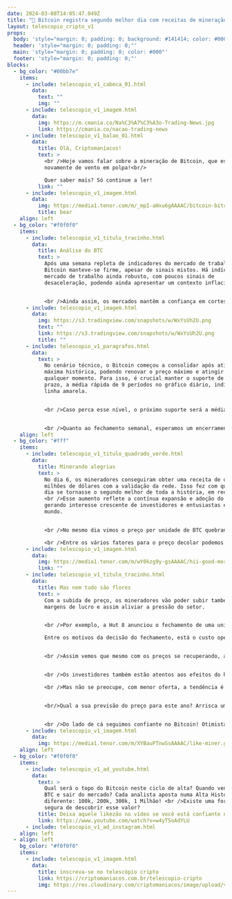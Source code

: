 ```yaml
---
date: 2024-03-08T14:05:47.049Z
title: "🥳 Bitcoin registra segundo melhor dia com receitas de mineração 🥳 "
layout: telescopio_cripto_v1
props:
  body: 'style="margin: 0; padding: 0; background: #141414; color: #000"'
  header: 'style="margin: 0; padding: 0;"'
  main: 'style="margin: 0; padding: 0; color: #000"'
  footer: 'style="margin: 0; padding: 0;"'
blocks:
  - bg_color: "#00bb7e"
    items:
      - include: telescopio_v1_cabeca_01.html
        data:
          text: ""
          img: ""
      - include: telescopio_v1_imagem.html
        data:
          img: https://m.cmania.co/Na%C3%A7%C3%A3o-Trading-News.jpg
          link: https://cmania.co/nacao-trading-news
      - include: telescopio_v1_balao_01.html
        data:
          title: Olá, Criptomaníacos!
          text: >
            <br />Hoje vamos falar sobre a mineração de Bitcoin, que está indo
            novamente de vento em polpa!<br/>

            Quer saber mais? Só continue a ler!
          link: ""
      - include: telescopio_v1_imagem.html
        data:
          img: https://media1.tenor.com/m/_mpI-aHxu6gAAAAC/bitcoin-bitcoin-coaster.gif
          title: bear
    align: left
  - bg_color: "#f0f0f0"
    items:
      - include: telescopio_v1_titulo_tracinho.html
        data:
          title: Análise do BTC
          text: >
            Após uma semana repleta de indicadores do mercado de trabalho, o
            Bitcoin manteve-se firme, apesar de sinais mistos. Há indícios de um
            mercado de trabalho ainda robusto, com poucos sinais de
            desaceleração, podendo ainda apresentar um contexto inflacionário.


            <br />Ainda assim, os mercados mantêm a confiança em cortes na taxa de juros de curto prazo, especialmente após o indicador “payroll” vir ligeiramente acima do esperado, embora menor que a leitura do mês anterior.
      - include: telescopio_v1_imagem.html
        data:
          img: https://s3.tradingview.com/snapshots/w/WxYsUh2U.png
          text: ""
          link: https://s3.tradingview.com/snapshots/w/WxYsUh2U.png
          title: ""
      - include: telescopio_v1_paragrafos.html
        data:
          text: >
            No cenário técnico, o Bitcoin começou a consolidar após atingir sua
            máxima histórica, podendo renovar o preço máximo e atingir os $73k a
            qualquer momento. Para isso, é crucial manter o suporte de curto
            prazo, a média rápida de 9 períodos no gráfico diário, indicada pela
            linha amarela. 


            <br />Caso perca esse nível, o próximo suporte será a média de 21 períodos, destacada pela linha verde.


            <br />Quanto ao fechamento semanal, esperamos um encerramento com um Pivot de alta na máxima histórica, indicando uma continuação da tendência de alta sem grandes correções.
    align: left
  - bg_color: "#fff"
    items:
      - include: telescopio_v1_titulo_quadrado_verde.html
        data:
          title: Minerando alegrias
          text: >
            No dia 6, os mineradores conseguiram obter uma receita de quase 76
            milhões de dólares com a validação da rede. Isso fez com que esse
            dia se tornasse o segundo melhor de toda a história, em receitas.
            <br />Esse aumento reflete a contínua expansão e adoção do Bitcoin,
            gerando interesse crescente de investidores e entusiastas em todo o
            mundo.


            <br />No mesmo dia vimos o preço por unidade de BTC quebrando a barreira dos 69k, um outro evento que será sempre lembrado, neste ciclo da nossa querida moedinha.

            <br />Entre os vários fatores para o preço decolar podemos citar a crescente demanda por criptomoedas, impulsionada por fatores como a inflação global, a incerteza econômica e o interesse institucional. 
      - include: telescopio_v1_imagem.html
        data:
          img: https://media1.tenor.com/m/wY0kzg9y-gsAAAAC/hii-good-morning-bitcoin-logo.gif
          link: ""
      - include: telescopio_v1_titulo_tracinho.html
        data:
          title: Mas nem tudo são flores
          text: >
            Com a subida de preço, os mineradores vão poder subir também suas
            margens de lucro e assim aliviar a pressão do setor. 


            <br />Por exemplo, a Hut 8 anunciou o fechamento de uma unidade no Canadá. Essa filial contribuía com incríveis 48 Bitcoins por ano, aproximadamente.

            Entre os motivos da decisão do fechamento, está o custo operacional. <br/>E, no geral, as empresas de mineração vêm enfrentando questões relacionadas à infraestrutura e até mesmo regulamentação das atividades.


            <br />Assim vemos que mesmo com os preços se recuperando, ainda existem desafios complexos para os mineradores. Além disso, o halving gerou apreensão entre os investidores. Este evento implica uma diminuição pela metade nas recompensas por bloco minerado,e vai acontecer no mes que vem.


            <br />Os investidores também estão atentos aos efeitos do halving no ecossistema do Bitcoin, pois pode influenciar tanto a rentabilidade dos mineradores quanto a dinâmica de oferta e demanda da criptomoeda. 

            <br />Mas não se preocupe, com menor oferta, a tendência é que isso afete jogando o preço para cima, né?


            <br/>Qual a sua previsão do preço para este ano? Arrisca um palpite?


            <br />Do lado de cá seguimos confiante no Bitcoin! Otimistas não somente com os preços mas com o reconhecimento dessa moeda como a forma de dinheiro mais importante que este mundo já viu. <br />Concorda? Então vamos espalhar a palavra pelo mundo!
      - include: telescopio_v1_imagem.html
        data:
          img: https://media1.tenor.com/m/XYBauPTnwSsAAAAC/like-miner.gif
    align: left
  - bg_color: "#f0f0f0"
    items:
      - include: telescopio_v1_ad_youtube.html
        data:
          text: >
            Qual será o topo do Bitcoin neste ciclo de alta? Quando vender meu
            BTC e sair do mercado? Cada analista aposta numa Alta Histórica
            diferente: 100k, 200k, 300k, 1 Milhão! <br />Existe uma forma mais
            segura de descobrir esse valor?
          title: Deixa aquele likezão no vídeo se você está confiante no BTC!
          link: https://www.youtube.com/watch?v=w4yTSoAdYLU
      - include: telescopio_v1_ad_instagram.html
    align: left
  - align: left
    bg_color: "#f0f0f0"
    items:
      - include: telescopio_v1_imagem.html
        data:
          title: inscreva-se no telescópio cripto
          link: https://criptomaniacos.com.br/telescopio-cripto
          img: https://res.cloudinary.com/criptomaniacos/image/upload/v1662133224/telescopio/inscreva-se-telescopio.png
---
```

